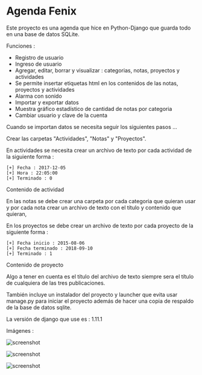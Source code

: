 Agenda Fenix
================

Este proyecto es una agenda que hice en Python-Django que guarda todo en una base de datos SQLite.

Funciones :

- Registro de usuario
- Ingreso de usuario
- Agregar, editar, borrar y visualizar : categorias, notas, proyectos y actividades
- Se permite insertar etiquetas html en los contenidos de las notas, proyectos y actividades
- Alarma con sonido
- Importar y exportar datos
- Muestra gráfico estadístico de cantidad de notas por categoria
- Cambiar usuario y clave de la cuenta

Cuando se importan datos se necesita seguir los siguientes pasos ...

Crear las carpetas "Actividades", "Notas" y "Proyectos".

En actividades se necesita crear un archivo de texto por cada actividad de la siguiente forma :

```
[+] Fecha : 2017-12-05
[+] Hora : 22:05:00
[+] Terminado : 0
```

Contenido de actividad

En las notas se debe crear una carpeta por cada categoria que quieran usar y por cada nota crear un archivo de texto con el título y contenido que quieran,

En los proyectos se debe crear un archivo de texto por cada proyecto de la siguiente forma :

```
[+] Fecha inicio : 2015-08-06
[+] Fecha terminado : 2018-09-10
[+] Terminado : 1
```

Contenido de proyecto

Algo a tener en cuenta es el título del archivo de texto siempre sera el título de cualquiera de las tres publicaciones.

También incluye un instalador del proyecto y launcher que evita usar manage.py para iniciar el proyecto además de hacer una copia de respaldo de la base de datos sqlite.

La versión de django que use es : 1.11.1

Imágenes :

![screenshot](https://camo.githubusercontent.com/b0d065fa505904624ad688414fb53ab2f0cd7b4c/68747470733a2f2f342e62702e626c6f6773706f742e636f6d2f2d6d7871375155426a6372552f576f696b525853627374492f41414141414141414146772f5f58784758373259544c456f48495443724d663972746f556f4d7353725a2d5a51434577594268674c2f733634302f6167656e646166656e69783130312e6a7067)

![screenshot](https://camo.githubusercontent.com/2a27602128eb873a73c39ae856b6aff6e06a246e/68747470733a2f2f312e62702e626c6f6773706f742e636f6d2f2d424f5866737469736933492f576f696b5248686e444f492f41414141414141414146732f594a57563447664467326b6f76764f624f58484f786a3248675a49536a514a6d77434577594268674c2f733634302f6167656e646166656e69783130322e6a7067)

![screenshot](https://camo.githubusercontent.com/8c7bce1682d36ce56cc9954539f5f75c0d91b83e/68747470733a2f2f312e62702e626c6f6773706f742e636f6d2f2d4c32694d753630737068672f576f696b526176786637492f41414141414141414146302f36343452374a35504f6a5957665032614836474f463236712d614e666143586c77434577594268674c2f733634302f6167656e646166656e69783130332e6a7067)
